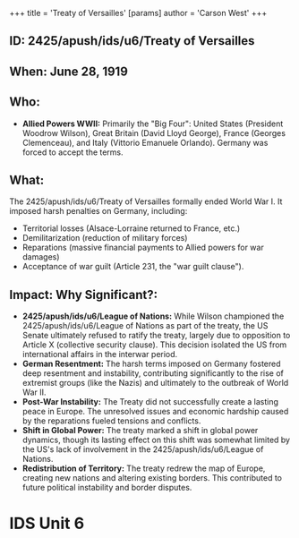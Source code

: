 +++
 title = 'Treaty of Versailles'
[params]
	author = 'Carson West'
+++
## ID: 2425/apush/ids/u6/Treaty of Versailles

## When: June 28, 1919

## Who: 
* **Allied Powers WWII:** Primarily the "Big Four":  United States (President Woodrow Wilson), Great Britain (David Lloyd George), France (Georges Clemenceau), and Italy (Vittorio Emanuele Orlando).  Germany was forced to accept the terms.

## What: 
The 2425/apush/ids/u6/Treaty of Versailles formally ended World War I.  It imposed harsh penalties on Germany, including:
* Territorial losses (Alsace-Lorraine returned to France, etc.)
* Demilitarization (reduction of military forces)
* Reparations (massive financial payments to Allied powers for war damages)
* Acceptance of war guilt (Article 231, the "war guilt clause").

## Impact: Why Significant?:
* **2425/apush/ids/u6/League of Nations:** While Wilson championed the 2425/apush/ids/u6/League of Nations as part of the treaty, the US Senate ultimately refused to ratify the treaty, largely due to opposition to Article X (collective security clause). This decision isolated the US from international affairs in the interwar period.
* **German Resentment:** The harsh terms imposed on Germany fostered deep resentment and instability, contributing significantly to the rise of extremist groups (like the Nazis) and ultimately to the outbreak of World War II.
* **Post-War Instability:** The Treaty did not successfully create a lasting peace in Europe.  The unresolved issues and economic hardship caused by the reparations fueled tensions and conflicts.
* **Shift in Global Power:** The treaty marked a shift in global power dynamics, though its lasting effect on this shift was somewhat limited by the US's lack of involvement in the 2425/apush/ids/u6/League of Nations.
* **Redistribution of Territory:** The treaty redrew the map of Europe, creating new nations and altering existing borders. This contributed to future political instability and border disputes.

# IDS Unit 6